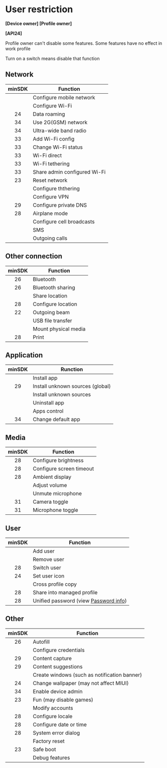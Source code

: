 # User restriction

**[Device owner] [Profile owner]**

**[API24]**

Profile owner can't disable some features. Some features have no effect in work profile

Turn on a switch means disable that function

## Network

| minSDK | Function              |
|:------:|-----------------|
|        | Configure mobile network          |
|        | Configure Wi-Fi         |
|   24   | Data roaming            |
|   34   | Use 2G(GSM) network       |
|   34   | Ultra-wide band radio         |
|   33   | Add Wi-Fi config       |
|   33   | Change Wi-Fi status       |
|   33   | Wi-Fi direct         |
|   33   | Wi-Fi tethering         |
|   33   | Share admin configured Wi-Fi |
|   23   | Reset network            |
|        | Configure ththering          |
|        | Configure VPN           |
|   29   | Configure private DNS         |
|   28   | Airplane mode             |
|        | Configure cell broadcasts          |
|        | SMS              |
|        | Outgoing calls            |

## Other connection

| minSDK | Function      |
|:------:|---------|
|   26   | Bluetooth      |
|   26   | Bluetooth sharing    |
|        | Share location    |
|   28   | Configure location  |
|   22   | Outgoing beam  |
|        | USB file transfer |
|        | Mount physical media  |
|   28   | Print      |

## Application

| minSDK | Runction           |
|:------:|--------------|
|        | Install app         |
|   29   | Install unknown sources (global) |
|        | Install unknown sources     |
|        | Uninstall app         |
|        | Apps control         |
|   34   | Change default app      |

## Media

| minSDK | Function        |
|:------:|-----------|
|   28   | Configure brightness      |
|   28   | Configure screen timeout|
|   28   | Ambient display      |
|        | Adjust volume      |
|        | Unmute microphone   |
|   31   | Camera toggle |
|   31   | Microphone toggle |

## User

| minSDK | Function     |
|:------:|-------------------|
|        | Add user |
|        | Remove user    |
|   28   | Switch user |
|   24   | Set user icon |
|        | Cross profile copy |
|   28   | Share into managed profile |
|   28   | Unified password (view [Password info](Password#PasswordInfo))|

## Other

| minSDK | Function                           |
|:------:|------------------------------|
|   26   | Autofill                       |
|        | Configure credentials                 |
|   29   | Content capture                   |
|   29   | Content suggestions                   |
|        | Create windows (such as notification banner)                |
|   24   | Change wallpaper (may not affect MIUI)           |
|   34   | Enable device admin |
|   23   | Fun (may disable games)   |
|        | Modify accounts                       |
|   28   | Configure locale                         |
|   28   | Configure date or time                 |
|   28   | System error dialog |
|        | Factory reset                       |
|   23   | Safe boot   |
|        | Debug features                         |

